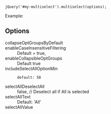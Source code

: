 <!doctype html>
<html lang="en">
<head>
<meta charset="utf-8" />
<meta http-equiv="X-UA-Compatible" content="IE=edge" />
<meta name="viewport" content="width=device-width, initial-scale=1" />
<link rel="stylesheet" href="https://cdnjs.cloudflare.com/ajax/libs/twitter-bootstrap/4.6.0/css/bootstrap.min.css" integrity="sha512-P5MgMn1jBN01asBgU0z60Qk4QxiXo86+wlFahKrsQf37c9cro517WzVSPPV1tDKzhku2iJ2FVgL67wG03SGnNA==" crossorigin="anonymous" referrerpolicy="no-referrer" />
<script src="https://cdnjs.cloudflare.com/ajax/libs/jquery/3.6.0/jquery.min.js" integrity="sha512-894YE6QWD5I59HgZOGReFYm4dnWc1Qt5NtvYSaNcOP+u1T9qYdvdihz0PPSiiqn/+/3e7Jo4EaG7TubfWGUrMQ==" crossorigin="anonymous" referrerpolicy="no-referrer"></script>
<script src="https://cdnjs.cloudflare.com/ajax/libs/twitter-bootstrap/4.6.0/js/bootstrap.bundle.min.js" integrity="sha512-wV7Yj1alIZDqZFCUQJy85VN+qvEIly93fIQAN7iqDFCPEucLCeNFz4r35FCo9s6WrpdDQPi80xbljXB8Bjtvcg==" crossorigin="anonymous" referrerpolicy="no-referrer" defer="defer"></script>
<script src="src/multiselect-bs4.js" defer="defer"></script>
</head>
<body>


<pre><code>
jQuery('#my-multiselect').multiselect(options);
</code></pre>

Example:


<h2>Options</h3>

<dl>
<dt>collapseOptGroupsByDefault</dt>
<dd>



</dd>
<dt>enableCaseInsensitiveFiltering</dt>
<dd>
	Default = true,
</dd>
<dt>enableCollapsibleOptGroups</dt>
<dd>Default true</dd>
<dt>includeSelectAllOptionMin</dt>
<dd>

	default: 50
</dd>
<dt>selectAllDeselectAll</dt>
<dd>false,  // Deselect all if All is selected
</dd>
<dt>selectAllText</dt>
<dd>
	Default: 'All'
</dd>
<dt>selectAllValue</dt>
<dd>

</dd>
</dl>

<script>
document.addEventListener('DOMContentLoaded', function() {

});
</script>
</body>
</html>



